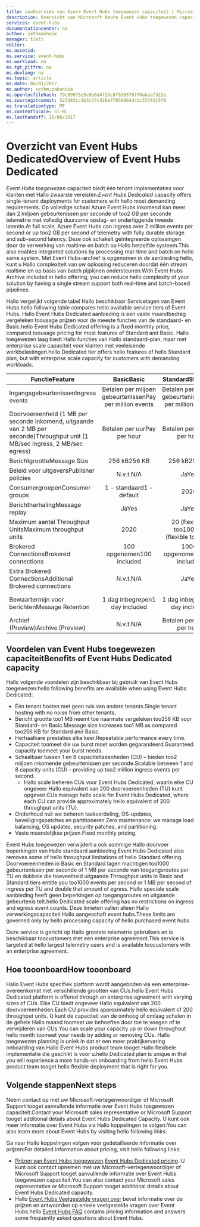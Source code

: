 ```yaml
---
title: aaaOverview van Azure Event Hubs toegewezen capaciteit | Microsoft Docs
description: Overzicht van Microsoft Azure Event Hubs toegewezen capaciteit.
services: event-hubs
documentationcenter: na
author: sethmanheim
manager: timlt
editor: 
ms.assetid: 
ms.service: event-hubs
ms.workload: na
ms.tgt_pltfrm: na
ms.devlang: na
ms.topic: article
ms.date: 06/01/2017
ms.author: sethm;babanisa
ms.openlocfilehash: 79c09975e5c0a6d4729c8f836576770abaaf322e
ms.sourcegitcommit: 523283cc1b3c37c428e77850964dc1c33742c5f0
ms.translationtype: MT
ms.contentlocale: nl-NL
ms.lasthandoff: 10/06/2017
---
```

# <a name="overview-of-event-hubs-dedicated"></a><span data-ttu-id="aa136-103">Overzicht van Event Hubs Dedicated</span><span class="sxs-lookup"><span data-stu-id="aa136-103">Overview of Event Hubs Dedicated</span></span>

<span data-ttu-id="aa136-104">*Event Hubs toegewezen* capaciteit biedt één tenant implementaties voor klanten met Hallo zwaarste vereisten.</span><span class="sxs-lookup"><span data-stu-id="aa136-104">*Event Hubs Dedicated* capacity offers single-tenant deployments for customers with hello most demanding requirements.</span></span> <span data-ttu-id="aa136-105">Op volledige schaal Azure Event Hubs inkomend kan meer dan 2 miljoen gebeurtenissen per seconde of too2 GB per seconde telemetrie met volledig duurzame opslag- en onderliggende tweede latentie.</span><span class="sxs-lookup"><span data-stu-id="aa136-105">At full scale, Azure Event Hubs can ingress over 2 million events per second or up too2 GB per second of telemetry with fully durable storage and sub-second latency.</span></span> <span data-ttu-id="aa136-106">Deze ook schakelt geïntegreerde oplossingen door de verwerking van realtime en batch op Hallo hetzelfde systeem.</span><span class="sxs-lookup"><span data-stu-id="aa136-106">This also enables integrated solutions by processing real-time and batch on hello same system.</span></span> <span data-ttu-id="aa136-107">Met Event Hubs-archief is opgenomen in de aanbieding hello, kunt u Hallo complexiteit van uw oplossing reduceren doordat één stream realtime en op basis van batch pijplijnen ondersteunen.</span><span class="sxs-lookup"><span data-stu-id="aa136-107">With Event Hubs Archive included in hello offering, you can reduce hello complexity of your solution by having a single stream support both real-time and batch-based pipelines.</span></span>

<span data-ttu-id="aa136-108">Hallo vergelijkt volgende tabel Hallo beschikbaar Servicelagen van Event Hubs.</span><span class="sxs-lookup"><span data-stu-id="aa136-108">hello following table compares hello available service tiers of Event Hubs.</span></span> <span data-ttu-id="aa136-109">Hallo Event Hubs Dedicated aanbieding is een vaste maandbedrag vergeleken toousage prijzen voor de meeste functies van de standaard- en Basic.</span><span class="sxs-lookup"><span data-stu-id="aa136-109">hello Event Hubs Dedicated offering is a fixed monthly price, compared toousage pricing for most features of Standard and Basic.</span></span> <span data-ttu-id="aa136-110">Hallo toegewezen laag biedt Hallo functies van Hallo standaard-plan, maar met enterprise scale capaciteit voor klanten met veeleisende werkbelastingen.</span><span class="sxs-lookup"><span data-stu-id="aa136-110">hello Dedicated tier offers hello features of hello Standard plan, but with enterprise scale capacity for customers with demanding workloads.</span></span> 

| <span data-ttu-id="aa136-111">Functie</span><span class="sxs-lookup"><span data-stu-id="aa136-111">Feature</span></span> | <span data-ttu-id="aa136-112">Basic</span><span class="sxs-lookup"><span data-stu-id="aa136-112">Basic</span></span> | <span data-ttu-id="aa136-113">Standard</span><span class="sxs-lookup"><span data-stu-id="aa136-113">Standard</span></span> | <span data-ttu-id="aa136-114">Toegewezen</span><span class="sxs-lookup"><span data-stu-id="aa136-114">Dedicated</span></span> |
| --- |:---:|:---:|:---:|
| <span data-ttu-id="aa136-115">Ingangsgebeurtenissen</span><span class="sxs-lookup"><span data-stu-id="aa136-115">Ingress events</span></span> | <span data-ttu-id="aa136-116">Betalen per miljoen gebeurtenissen</span><span class="sxs-lookup"><span data-stu-id="aa136-116">Pay per million events</span></span> | <span data-ttu-id="aa136-117">Betalen per miljoen gebeurtenissen</span><span class="sxs-lookup"><span data-stu-id="aa136-117">Pay per million events</span></span> | <span data-ttu-id="aa136-118">Inbegrepen</span><span class="sxs-lookup"><span data-stu-id="aa136-118">Included</span></span> |
| <span data-ttu-id="aa136-119">Doorvoereenheid (1 MB per seconde inkomend, uitgaande van 2 MB per seconde)</span><span class="sxs-lookup"><span data-stu-id="aa136-119">Throughput unit (1 MB/sec ingress, 2 MB/sec egress)</span></span> | <span data-ttu-id="aa136-120">Betalen per uur</span><span class="sxs-lookup"><span data-stu-id="aa136-120">Pay per hour</span></span> | <span data-ttu-id="aa136-121">Betalen per uur</span><span class="sxs-lookup"><span data-stu-id="aa136-121">Pay per hour</span></span> | <span data-ttu-id="aa136-122">Inbegrepen</span><span class="sxs-lookup"><span data-stu-id="aa136-122">Included</span></span> |
| <span data-ttu-id="aa136-123">Berichtgrootte</span><span class="sxs-lookup"><span data-stu-id="aa136-123">Message Size</span></span> | <span data-ttu-id="aa136-124">256 kB</span><span class="sxs-lookup"><span data-stu-id="aa136-124">256 KB</span></span> | <span data-ttu-id="aa136-125">256 kB</span><span class="sxs-lookup"><span data-stu-id="aa136-125">256 KB</span></span> | <span data-ttu-id="aa136-126">1 MB</span><span class="sxs-lookup"><span data-stu-id="aa136-126">1 MB</span></span> |
| <span data-ttu-id="aa136-127">Beleid voor uitgevers</span><span class="sxs-lookup"><span data-stu-id="aa136-127">Publisher policies</span></span> | <span data-ttu-id="aa136-128">N.v.t.</span><span class="sxs-lookup"><span data-stu-id="aa136-128">N/A</span></span> | <span data-ttu-id="aa136-129">Ja</span><span class="sxs-lookup"><span data-stu-id="aa136-129">Yes</span></span> | <span data-ttu-id="aa136-130">Ja</span><span class="sxs-lookup"><span data-stu-id="aa136-130">Yes</span></span> |     
| <span data-ttu-id="aa136-131">Consumergroepen</span><span class="sxs-lookup"><span data-stu-id="aa136-131">Consumer groups</span></span> | <span data-ttu-id="aa136-132">1 - standaard</span><span class="sxs-lookup"><span data-stu-id="aa136-132">1 - default</span></span> | <span data-ttu-id="aa136-133">20</span><span class="sxs-lookup"><span data-stu-id="aa136-133">20</span></span> | <span data-ttu-id="aa136-134">20</span><span class="sxs-lookup"><span data-stu-id="aa136-134">20</span></span> |
| <span data-ttu-id="aa136-135">Berichtherhaling</span><span class="sxs-lookup"><span data-stu-id="aa136-135">Message replay</span></span> | <span data-ttu-id="aa136-136">Ja</span><span class="sxs-lookup"><span data-stu-id="aa136-136">Yes</span></span> | <span data-ttu-id="aa136-137">Ja</span><span class="sxs-lookup"><span data-stu-id="aa136-137">Yes</span></span> | <span data-ttu-id="aa136-138">Ja</span><span class="sxs-lookup"><span data-stu-id="aa136-138">Yes</span></span> |
| <span data-ttu-id="aa136-139">Maximum aantal Throughput Units</span><span class="sxs-lookup"><span data-stu-id="aa136-139">Maximum throughput units</span></span> | <span data-ttu-id="aa136-140">20</span><span class="sxs-lookup"><span data-stu-id="aa136-140">20</span></span> | <span data-ttu-id="aa136-141">20 (flexibele too100)</span><span class="sxs-lookup"><span data-stu-id="aa136-141">20 (flexible too100)</span></span>  | <span data-ttu-id="aa136-142">1 CU≈200</span><span class="sxs-lookup"><span data-stu-id="aa136-142">1 CU≈200</span></span> |
| <span data-ttu-id="aa136-143">Brokered Connections</span><span class="sxs-lookup"><span data-stu-id="aa136-143">Brokered connections</span></span> | <span data-ttu-id="aa136-144">100 opgenomen</span><span class="sxs-lookup"><span data-stu-id="aa136-144">100 included</span></span> | <span data-ttu-id="aa136-145">1000 opgenomen</span><span class="sxs-lookup"><span data-stu-id="aa136-145">1,000 included</span></span> | <span data-ttu-id="aa136-146">100 K opgenomen</span><span class="sxs-lookup"><span data-stu-id="aa136-146">100 K included</span></span> |
| <span data-ttu-id="aa136-147">Extra Brokered Connections</span><span class="sxs-lookup"><span data-stu-id="aa136-147">Additional Brokered connections</span></span> | <span data-ttu-id="aa136-148">N.v.t.</span><span class="sxs-lookup"><span data-stu-id="aa136-148">N/A</span></span> | <span data-ttu-id="aa136-149">Ja</span><span class="sxs-lookup"><span data-stu-id="aa136-149">Yes</span></span> | <span data-ttu-id="aa136-150">Ja</span><span class="sxs-lookup"><span data-stu-id="aa136-150">Yes</span></span> |
| <span data-ttu-id="aa136-151">Bewaartermijn voor berichten</span><span class="sxs-lookup"><span data-stu-id="aa136-151">Message Retention</span></span> | <span data-ttu-id="aa136-152">1 dag inbegrepen</span><span class="sxs-lookup"><span data-stu-id="aa136-152">1 day included</span></span> | <span data-ttu-id="aa136-153">1 dag inbegrepen</span><span class="sxs-lookup"><span data-stu-id="aa136-153">1 day included</span></span> | <span data-ttu-id="aa136-154">Omhoog too7 dagen opgenomen</span><span class="sxs-lookup"><span data-stu-id="aa136-154">Up too7 days included</span></span> |
| <span data-ttu-id="aa136-155">Archief (Preview)</span><span class="sxs-lookup"><span data-stu-id="aa136-155">Archive (Preview)</span></span> | <span data-ttu-id="aa136-156">N.v.t.</span><span class="sxs-lookup"><span data-stu-id="aa136-156">N/A</span></span>   | <span data-ttu-id="aa136-157">Betalen per uur</span><span class="sxs-lookup"><span data-stu-id="aa136-157">Pay per hour</span></span> | <span data-ttu-id="aa136-158">Inbegrepen</span><span class="sxs-lookup"><span data-stu-id="aa136-158">Included</span></span> |

## <a name="benefits-of-event-hubs-dedicated-capacity"></a><span data-ttu-id="aa136-159">Voordelen van Event Hubs toegewezen capaciteit</span><span class="sxs-lookup"><span data-stu-id="aa136-159">Benefits of Event Hubs Dedicated capacity</span></span>

<span data-ttu-id="aa136-160">Hallo volgende voordelen zijn beschikbaar bij gebruik van Event Hubs toegewezen:</span><span class="sxs-lookup"><span data-stu-id="aa136-160">hello following benefits are available when using Event Hubs Dedicated:</span></span>

* <span data-ttu-id="aa136-161">Één tenant hosten met geen ruis van andere tenants.</span><span class="sxs-lookup"><span data-stu-id="aa136-161">Single tenant hosting with no noise from other tenants.</span></span>
* <span data-ttu-id="aa136-162">Bericht grootte too1 MB neemt toe naarmate vergeleken too256 KB voor Standard- en Basic.</span><span class="sxs-lookup"><span data-stu-id="aa136-162">Message size increases too1 MB as compared too256 KB for Standard and Basic.</span></span>
* <span data-ttu-id="aa136-163">Herhaalbare prestaties elke keer.</span><span class="sxs-lookup"><span data-stu-id="aa136-163">Repeatable performance every time.</span></span>
* <span data-ttu-id="aa136-164">Capaciteit toomeet die uw burst moet worden gegarandeerd.</span><span class="sxs-lookup"><span data-stu-id="aa136-164">Guaranteed capacity toomeet your burst needs.</span></span>
* <span data-ttu-id="aa136-165">Schaalbaar tussen 1 en 8 capaciteitseenheden (CU) – bieden too2 miljoen inkomende gebeurtenissen per seconde.</span><span class="sxs-lookup"><span data-stu-id="aa136-165">Scalable between 1 and 8 capacity units (CU) – providing up too2 million ingress events per second.</span></span>
  * <span data-ttu-id="aa136-166">Hallo scale beheren CUs voor Event Hubs Dedicated, waarin elke CU ongeveer Hallo equivalent van 200 doorvoereenheden (TU) kunt opgeven.</span><span class="sxs-lookup"><span data-stu-id="aa136-166">CUs manage hello scale for Event Hubs Dedicated, where each CU can provide approximately hello equivalent of 200 throughput units (TU).</span></span>
* <span data-ttu-id="aa136-167">Onderhoud nul: we beheren taakverdeling, OS-updates, beveiligingspatches en partitioneren.</span><span class="sxs-lookup"><span data-stu-id="aa136-167">Zero maintenance: we manage load balancing, OS updates, security patches, and partitioning.</span></span>
* <span data-ttu-id="aa136-168">Vaste maandelijkse prijzen.</span><span class="sxs-lookup"><span data-stu-id="aa136-168">Fixed monthly pricing.</span></span>

<span data-ttu-id="aa136-169">Event Hubs toegewezen verwijdert u ook sommige Hallo doorvoer beperkingen van Hallo standaard aanbieding.</span><span class="sxs-lookup"><span data-stu-id="aa136-169">Event Hubs Dedicated also removes some of hello throughput limitations of hello Standard offering.</span></span> <span data-ttu-id="aa136-170">Doorvoereenheden in Basic en Standard lagen machtigen too1000 gebeurtenissen per seconde of 1 MB per seconde van toegangsroutes per TU en dubbele die hoeveelheid uitgaande.</span><span class="sxs-lookup"><span data-stu-id="aa136-170">Throughput units in Basic and Standard tiers entitle you too1000 events per second or 1 MB per second of ingress per TU and double that amount of egress.</span></span> <span data-ttu-id="aa136-171">Hallo speciale scale aanbieding heeft geen beperkingen op toegangsroutes en uitgaande gebeurtenis telt.</span><span class="sxs-lookup"><span data-stu-id="aa136-171">hello Dedicated scale offering has no restrictions on ingress and egress event counts.</span></span> <span data-ttu-id="aa136-172">Deze limieten vallen alleen Hallo verwerkingscapaciteit Hallo aangeschaft event hubs.</span><span class="sxs-lookup"><span data-stu-id="aa136-172">These limits are governed only by hello processing capacity of hello purchased event hubs.</span></span>

<span data-ttu-id="aa136-173">Deze service is gericht op Hallo grootste telemetrie gebruikers en is beschikbaar toocustomers met een enterprise agreement.</span><span class="sxs-lookup"><span data-stu-id="aa136-173">This service is targeted at hello largest telemetry users and is available toocustomers with an enterprise agreement.</span></span>

## <a name="how-tooonboard"></a><span data-ttu-id="aa136-174">Hoe tooonboard</span><span class="sxs-lookup"><span data-stu-id="aa136-174">How tooonboard</span></span>

<span data-ttu-id="aa136-175">Hallo Event Hubs specifiek platform wordt aangeboden via een enterprise-overeenkomst met verschillende grootten van CUs.</span><span class="sxs-lookup"><span data-stu-id="aa136-175">hello Event Hubs Dedicated platform is offered through an enterprise agreement with varying sizes of CUs.</span></span> <span data-ttu-id="aa136-176">Elke CU biedt ongeveer Hallo equivalent van 200 doorvoereenheden.</span><span class="sxs-lookup"><span data-stu-id="aa136-176">Each CU provides approximately hello equivalent of 200 throughput units.</span></span> <span data-ttu-id="aa136-177">U kunt de capaciteit van de omhoog of omlaag schalen in de gehele Hallo maand toomeet uw behoeften door toe te voegen of te verwijderen van CUs.</span><span class="sxs-lookup"><span data-stu-id="aa136-177">You can scale your capacity up or down throughout hello month toomeet your needs by adding or removing CUs.</span></span> <span data-ttu-id="aa136-178">Hallo toegewezen planning is uniek in dat er een meer praktijkervaring onboarding van Hallo Event Hubs product team tooget Hallo flexibele implementatie die geschikt is voor u.</span><span class="sxs-lookup"><span data-stu-id="aa136-178">hello Dedicated plan is unique in that you will experience a more hands-on onboarding from hello Event Hubs product team tooget hello flexible deployment that is right for you.</span></span> 

## <a name="next-steps"></a><span data-ttu-id="aa136-179">Volgende stappen</span><span class="sxs-lookup"><span data-stu-id="aa136-179">Next steps</span></span>
<span data-ttu-id="aa136-180">Neem contact op met uw Microsoft-vertegenwoordiger of Microsoft Support tooget aanvullende informatie over Event Hubs toegewezen capaciteit.</span><span class="sxs-lookup"><span data-stu-id="aa136-180">Contact your Microsoft sales representative or Microsoft Support tooget additional details about Event Hubs Dedicated Capacity.</span></span> <span data-ttu-id="aa136-181">U kunt ook meer informatie over Event Hubs via Hallo koppelingen te volgen:</span><span class="sxs-lookup"><span data-stu-id="aa136-181">You can also learn more about Event Hubs by visiting hello following links:</span></span>

<span data-ttu-id="aa136-182">Ga naar Hallo koppelingen volgen voor gedetailleerde informatie over prijzen:</span><span class="sxs-lookup"><span data-stu-id="aa136-182">For detailed information about pricing, visit hello following links:</span></span>

- <span data-ttu-id="aa136-183">[Prijzen van Event Hubs toegewezen](https://azure.microsoft.com/pricing/details/event-hubs/).</span><span class="sxs-lookup"><span data-stu-id="aa136-183">[Event Hubs Dedicated pricing](https://azure.microsoft.com/pricing/details/event-hubs/).</span></span> <span data-ttu-id="aa136-184">U kunt ook contact opnemen met uw Microsoft-vertegenwoordiger of Microsoft Support tooget aanvullende informatie over Event Hubs toegewezen capaciteit.</span><span class="sxs-lookup"><span data-stu-id="aa136-184">You can also contact your Microsoft sales representative or Microsoft Support tooget additional details about Event Hubs Dedicated capacity.</span></span>
- <span data-ttu-id="aa136-185">Hallo [Event Hubs Veelgestelde vragen over](event-hubs-faq.md) bevat informatie over de prijzen en antwoorden op enkele veelgestelde vragen over Event Hubs.</span><span class="sxs-lookup"><span data-stu-id="aa136-185">hello [Event Hubs FAQ](event-hubs-faq.md) contains pricing information and answers some frequently asked questions about Event Hubs.</span></span> 
